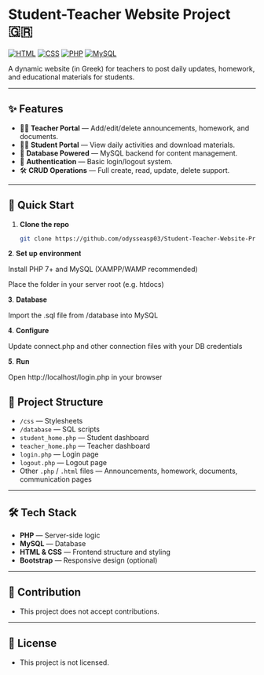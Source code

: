 # Student-Teacher Website Project 🇬🇷
[![HTML](https://img.shields.io/badge/HTML-5-orange)](#)
[![CSS](https://img.shields.io/badge/CSS-3-blue)](#)
[![PHP](https://img.shields.io/badge/PHP-7%2B-blue)](#)
[![MySQL](https://img.shields.io/badge/MySQL-5%2B-orange)](#)

A dynamic website (in Greek) for teachers to post daily updates, homework, and educational materials for students.

---

## ✨ Features
- 👩‍🏫 **Teacher Portal** — Add/edit/delete announcements, homework, and documents.
- 🧑‍🎓 **Student Portal** — View daily activities and download materials.
- 💾 **Database Powered** — MySQL backend for content management.
- 🔐 **Authentication** — Basic login/logout system.
- 🛠 **CRUD Operations** — Full create, read, update, delete support.

---

## 🚀 Quick Start
1. **Clone the repo**
   ```bash
   git clone https://github.com/odysseasp03/Student-Teacher-Website-Project-Greek.git

𝟐. 𝐒𝐞𝐭 𝐮𝐩 𝐞𝐧𝐯𝐢𝐫𝐨𝐧𝐦𝐞𝐧𝐭

Install PHP 7+ and MySQL (XAMPP/WAMP recommended)

Place the folder in your server root (e.g. htdocs)

𝟑. 𝐃𝐚𝐭𝐚𝐛𝐚𝐬𝐞

Import the .sql file from /database into MySQL

𝟒. 𝐂𝐨𝐧𝐟𝐢𝐠𝐮𝐫𝐞

Update connect.php and other connection files with your DB credentials

𝟓. 𝐑𝐮𝐧

Open http://localhost/login.php in your browser

## 📂 Project Structure
- `/css` — Stylesheets
- `/database` — SQL scripts
- `student_home.php` — Student dashboard
- `teacher_home.php` — Teacher dashboard
- `login.php` — Login page
- `logout.php` — Logout page
- Other `.php` / `.html` files — Announcements, homework, documents, communication pages

---

## 🛠 Tech Stack
- **PHP** — Server-side logic
- **MySQL** — Database
- **HTML & CSS** — Frontend structure and styling
- **Bootstrap** — Responsive design (optional)

---

## 🤝 Contribution
- This project does not accept contributions.

---

## 📌 License
- This project is not licensed.

